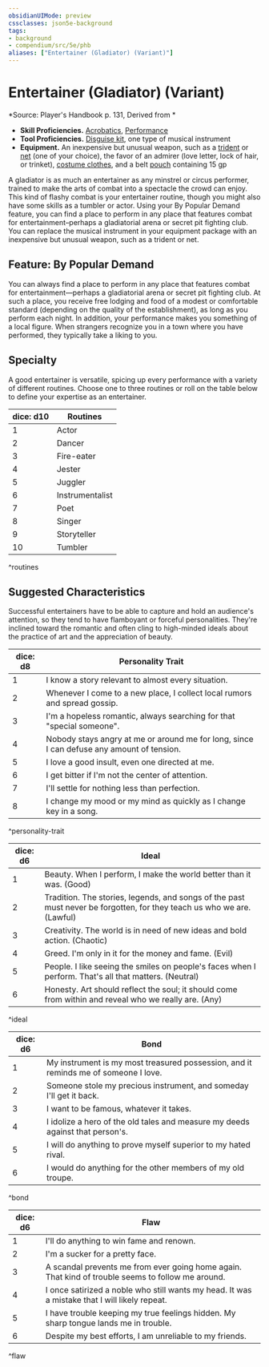 ```yaml
---
obsidianUIMode: preview
cssclasses: json5e-background
tags:
- background
- compendium/src/5e/phb
aliases: ["Entertainer (Gladiator) (Variant)"]
---
```

# Entertainer (Gladiator) (Variant)
*Source: Player's Handbook p. 131, Derived from *  

- **Skill Proficiencies.** [Acrobatics](4-Resources/Compendium/rules/skills.md#Acrobatics), [Performance](4-Resources/Compendium/rules/skills.md#Performance)  
- **Tool Proficiencies.** [Disguise kit](4-Resources/Compendium/items/disguise-kit.md), one type of musical instrument  
- **Equipment.** An inexpensive but unusual weapon, such as a [trident](4-Resources/Compendium/items/trident.md) or [net](4-Resources/Compendium/items/net.md) (one of your choice), the favor of an admirer (love letter, lock of hair, or trinket), [costume clothes](4-Resources/Compendium/items/costume-clothes.md), and a belt [pouch](4-Resources/Compendium/items/pouch.md) containing 15 gp  

A gladiator is as much an entertainer as any minstrel or circus performer, trained to make the arts of combat into a spectacle the crowd can enjoy. This kind of flashy combat is your entertainer routine, though you might also have some skills as a tumbler or actor. Using your By Popular Demand feature, you can find a place to perform in any place that features combat for entertainment–perhaps a gladiatorial arena or secret pit fighting club. You can replace the musical instrument in your equipment package with an inexpensive but unusual weapon, such as a trident or net.

## Feature: By Popular Demand

You can always find a place to perform in any place that features combat for entertainment—perhaps a gladiatorial arena or secret pit fighting club. At such a place, you receive free lodging and food of a modest or comfortable standard (depending on the quality of the establishment), as long as you perform each night. In addition, your performance makes you something of a local figure. When strangers recognize you in a town where you have performed, they typically take a liking to you.

## Specialty

A good entertainer is versatile, spicing up every performance with a variety of different routines. Choose one to three routines or roll on the table below to define your expertise as an entertainer.

| dice: d10 | Routines |
|-----------|----------|
| 1 | Actor |
| 2 | Dancer |
| 3 | Fire-eater |
| 4 | Jester |
| 5 | Juggler |
| 6 | Instrumentalist |
| 7 | Poet |
| 8 | Singer |
| 9 | Storyteller |
| 10 | Tumbler |
^routines

## Suggested Characteristics

Successful entertainers have to be able to capture and hold an audience's attention, so they tend to have flamboyant or forceful personalities. They're inclined toward the romantic and often cling to high-minded ideals about the practice of art and the appreciation of beauty.

| dice: d8 | Personality Trait |
|----------|-------------------|
| 1 | I know a story relevant to almost every situation. |
| 2 | Whenever I come to a new place, I collect local rumors and spread gossip. |
| 3 | I'm a hopeless romantic, always searching for that "special someone". |
| 4 | Nobody stays angry at me or around me for long, since I can defuse any amount of tension. |
| 5 | I love a good insult, even one directed at me. |
| 6 | I get bitter if I'm not the center of attention. |
| 7 | I'll settle for nothing less than perfection. |
| 8 | I change my mood or my mind as quickly as I change key in a song. |
^personality-trait

| dice: d6 | Ideal |
|----------|-------|
| 1 | Beauty. When I perform, I make the world better than it was. (Good) |
| 2 | Tradition. The stories, legends, and songs of the past must never be forgotten, for they teach us who we are. (Lawful) |
| 3 | Creativity. The world is in need of new ideas and bold action. (Chaotic) |
| 4 | Greed. I'm only in it for the money and fame. (Evil) |
| 5 | People. I like seeing the smiles on people's faces when I perform. That's all that matters. (Neutral) |
| 6 | Honesty. Art should reflect the soul; it should come from within and reveal who we really are. (Any) |
^ideal

| dice: d6 | Bond |
|----------|------|
| 1 | My instrument is my most treasured possession, and it reminds me of someone I love. |
| 2 | Someone stole my precious instrument, and someday I'll get it back. |
| 3 | I want to be famous, whatever it takes. |
| 4 | I idolize a hero of the old tales and measure my deeds against that person's. |
| 5 | I will do anything to prove myself superior to my hated rival. |
| 6 | I would do anything for the other members of my old troupe. |
^bond

| dice: d6 | Flaw |
|----------|------|
| 1 | I'll do anything to win fame and renown. |
| 2 | I'm a sucker for a pretty face. |
| 3 | A scandal prevents me from ever going home again. That kind of trouble seems to follow me around. |
| 4 | I once satirized a noble who still wants my head. It was a mistake that I will likely repeat. |
| 5 | I have trouble keeping my true feelings hidden. My sharp tongue lands me in trouble. |
| 6 | Despite my best efforts, I am unreliable to my friends. |
^flaw